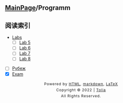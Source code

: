 ## [MainPage](../index.md)/Programm

## 阅读索引

- [Labs](./Labs.md)
  - [ ] [Lab 5](../404.md)
  - [ ] [Lab 6](../404.md)
  - [ ] [Lab 7](../404.md)
  - [ ] [Lab 8](../404.md)
- [ ] [Рубеж](../404.md)
- [x] [Exam](Exam.md)

<style type="text/css">
    #footer {
        position: relative;
        margin: 0 auto;
        line-height: 20px;
        text-align: center;
        font-size: 12px;
        letter-spacing: 1px;
    }
 
    .content {
        height: 1800px;
        width: 100%;
        text-align: center;
    }
</style>

<div id="footer">
    Powered by
    <a href="https://html5up.net">HTML</a>, 
    <a href="https://markdown.com.cn/">markdown</a>, 
    <a href="https://www.latex-project.org/">LaTeX</a>
    <br>
    Copyright © 2022 | 
    <a href="https://tolia-gh.github.io">Tolia</a>
    <br>
    All Rights Reserved.
    <br>
</div>